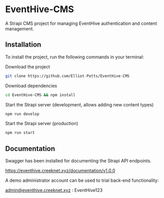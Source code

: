 # EventHive-CMS

A Strapi CMS project for managing EventHive authentication and content management.

## Installation

To install the project, run the following commands in your terminal:

Download the project

```bash
git clone https://github.com/Elliot-Potts/EventHive-CMS
```

Download dependencies

```bash
cd EventHive-CMS && npm install
```

Start the Strapi server (development, allows adding new content types)

```bash
npm run develop
```


Start the Strapi server (production)

```bash
npm run start
```

## Documentation

Swagger has been installed for documenting the Strapi API endpoints.

https://eventhive.creeknet.xyz/documentation/v1.0.0

A demo administrator account can be used to trial back-end functionality:

admin@eventhive.creeknet.xyz : EventHive123

